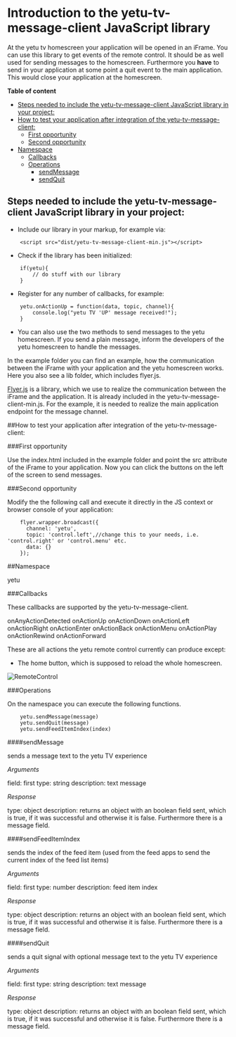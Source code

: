 # Introduction to the yetu-tv-message-client JavaScript library

At the yetu tv homescreen your application will be opened in an iFrame. You can use this library to get events of the
remote control. It should be as well used for sending messages to the homescreen. Furthermore you **have** to
send in your application at some point a quit event to the main application. This would close your
application at the homescreen.

**Table of content**

<!-- toc -->

* [Steps needed to include the yetu-tv-message-client JavaScript library in your project:](#steps-needed-to-include-the-yetu-tv-message-client-javascript-library-in-your-project)
* [How to test your application after integration of the yetu-tv-message-client:](#how-to-test-your-application-after-integration-of-the-yetu-tv-message-client)
  * [First opportunity](#first-opportunity)
  * [Second opportunity](#second-opportunity)
* [Namespace](#namespace)
  * [Callbacks](#callbacks)
  * [Operations](#operations)
    * [sendMessage](#sendmessage)
    * [sendQuit](#sendquit)

<!-- toc stop -->

## Steps needed to include the yetu-tv-message-client JavaScript library in your project:

* Include our library in your markup, for example via:
```
    <script src="dist/yetu-tv-message-client-min.js"></script>
```

* Check if the library has been initialized:
```
    if(yetu){
        // do stuff with our library
    }
```

* Register for any number of callbacks, for example:
```
    yetu.onActionUp = function(data, topic, channel){
        console.log("yetu TV 'UP' message received!");
    }
```

* You can also use the two methods to send messages to the yetu homescreen. If you send a plain message, inform the developers of the yetu homescreen to handle the messages.

In the example folder you can find an example, how the communication between the iFrame with your application and the
yetu homescreen works. Here you also see a lib folder, which includes flyer.js.

[Flyer.js](https://github.com/benzap/flyer.js)
is a library, which we use to realize the communication between the iFrame and the application. It is already
included in the yetu-tv-message-client-min.js. For the example, it is needed to realize the main application
endpoint for the message channel.

##How to test your application after integration of the yetu-tv-message-client:

###First opportunity

Use the index.html included in the example folder and point the src attribute of the iFrame to your application. Now you can click the buttons on the left of the screen to send messages.

###Second opportunity

Modify the the following call and execute it directly in the JS context or browser console of your application:

```
    flyer.wrapper.broadcast({
      channel: 'yetu',
      topic: 'control.left',//change this to your needs, i.e. 'control.right' or 'control.menu' etc.
      data: {}
    });
```

##Namespace

yetu

###Callbacks

These callbacks are supported by the yetu-tv-message-client.

onAnyActionDetected
onActionUp
onActionDown
onActionLeft
onActionRight
onActionEnter
onActionBack
onActionMenu
onActionPlay
onActionRewind
onActionForward

These are all actions the yetu remote control currently can produce except:

* The home button, which is supposed to reload the whole homescreen.

![RemoteControl](https://github.com/yetu/yetu-tv-message-client/blob/master/yetu_remote.png)

###Operations

On the namespace you can execute the following functions.

```
    yetu.sendMessage(message)
    yetu.sendQuit(message)
    yetu.sendFeedItemIndex(index)
```

####sendMessage

sends a message text to the yetu TV experience

*Arguments*

field: first
type: string
description: text message

*Response*

type: object
description: returns an object with an boolean field sent, which is true, if it was successful and otherwise it
is false. Furthermore there is a message field.

####sendFeedItemIndex

sends the index of the feed item (used from the feed apps to send the current index of the feed list items)

*Arguments*

field: first
type: number
description: feed item index

*Response*

type: object
description: returns an object with an boolean field sent, which is true, if it was successful and otherwise it
is false. Furthermore there is a message field.

####sendQuit

sends a quit signal with optional message text to the yetu TV experience

*Arguments*

field: first
type: string
description: text message

*Response*

type: object
description: returns an object with an boolean field sent, which is true, if it was successful and otherwise it
is false. Furthermore there is a message field.
